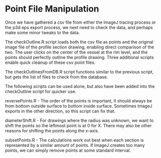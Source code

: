 # Point File Manipulation

Once we have gathered a csv file from either the ImageJ tracing process or the p3d eps export process, we next need to check the data, and perhaps make some minor tweaks to the data.

The checkOutline.R script loads both the csv file as points and the original image file of the profile section drawing, enabling direct comparison of the two.  The user clicks on the center of the vessel at the rim level, and the points should perfectly outline the profile drawing.  Three additional scripts enable quick cleanup of these csv point files.

The checkOutlinesFromDB.R script functions similar to the previous script, but gets the list of files to check from the database.

The following scripts can be used alone, but also have been added into the checkOutline script for quicker use.

reversePoints.R - The order of the points is important, it should always be from bottom outside surface to bottom inside surface.  Sometimes ImageJ exports in the other direction, so this script can fix that.

diameterShift.R - For drawings where the radius was unknown, we want to shift the points so the leftmost point is at 0 for X.  There may also be other reasons for shifting the points along the x-axis.

subsetPoints.R - The calculations work out best when each section is represented by a similar amount of points.  If ImageJ creates too many points, we can simply remove points at some standard interval.
